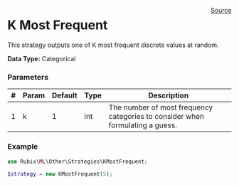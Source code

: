 <p><span style="float:right;"><a href="https://github.com/RubixML/RubixML/blob/master/src/Other/Strategies/KMostFrequent.php">Source</a></span></p>

# K Most Frequent
This strategy outputs one of K most frequent discrete values at random.

**Data Type:** Categorical

### Parameters
| # | Param | Default | Type | Description |
|---|---|---|---|---|
| 1 | k | 1 | int | The number of most frequency categories to consider when formulating a guess. |

### Example
```php
use Rubix\ML\Other\Strategies\KMostFrequent;

$strategy = new KMostFrequent(5);
```